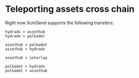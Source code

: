 # Teleporting assets cross chain   


Right now XcmSend supports the following transfers:

```
hydradx > assethub
hydradx > polkadot

assethub > polkadot
assethub > hydradx

assethub > interlay

polkadot > hydradx
polkadot > assethub


```
